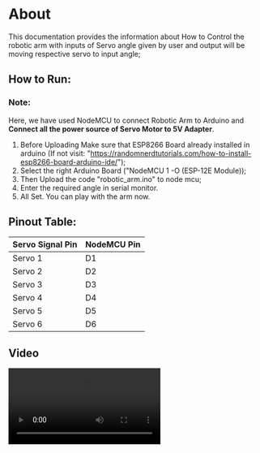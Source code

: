 # About
This documentation provides the information about How to Control the robotic arm with inputs of Servo angle given by user and output will be moving respective servo to input angle;

## How to Run:
### Note:
Here, we have used NodeMCU to connect Robotic Arm to Arduino and **Connect all the power source of Servo Motor to 5V Adapter**.

1. Before Uploading Make sure that ESP8266 Board already installed in arduino (If not visit: "https://randomnerdtutorials.com/how-to-install-esp8266-board-arduino-ide/");
2. Select the right Arduino Board ("NodeMCU 1 -O (ESP-12E Module));
3. Then Upload the code "robotic_arm.ino" to node mcu;
4. Enter the required angle in serial monitor.
5. All Set. You can play with the arm now.

## Pinout Table:
| Servo Signal Pin |  NodeMCU Pin |
| ---------------- | --------------|  
|      Servo 1     |       D1      |
|      Servo 2     |       D2      |
|      Servo 3     |       D3      |
|      Servo 4     |       D4      |
|      Servo 5     |       D5      |
|      Servo 6     |       D6      |

## Video
 <video loop src="media/robotic_arm.mp4">  video </video> 
